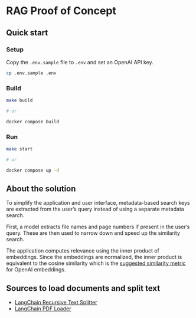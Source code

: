 # RAG Proof of Concept

## Quick start

### Setup

Copy the `.env.sample` file to `.env` and set an OpenAI API key.

```bash
cp .env.sample .env
```

### Build

```bash
make build

# or

docker compose build
```

### Run

```bash
make start

# or

docker compose up -d
```

## About the solution

To simplify the application and user interface, metadata-based search keys are extracted from the user’s query instead of using a separate metadata search.

First, a model extracts file names and page numbers if present in the user’s query. These are then used to narrow down and speed up the similarity search.

The application computes relevance using the inner product of embeddings. Since the embeddings are normalized, the inner product is equivalent to the cosine similarity which is the [suggested similarity metric](https://help.openai.com/en/articles/6824809-embeddings-frequently-asked-questions) for OpenAI embeddings.

## Sources to load documents and split text

- [LangChain Recursive Text Splitter](https://js.langchain.com/docs/how_to/recursive_text_splitter/)
- [LangChain PDF Loader](https://js.langchain.com/docs/integrations/document_loaders/file_loaders/pdf/)
